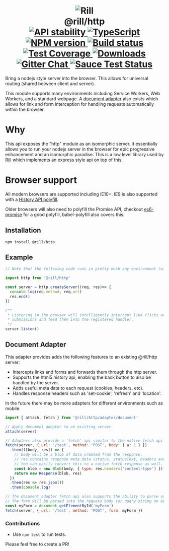 <h1 align="center">
  <!-- Logo -->
  <img src="https://raw.githubusercontent.com/rill-js/rill/master/Rill-Icon.jpg" alt="Rill"/>
  <br/>
  @rill/http
	<br/>

  <!-- Stability -->
  <a href="https://nodejs.org/api/documentation.html#documentation_stability_index">
    <img src="https://img.shields.io/badge/stability-stable-brightgreen.svg?style=flat-square" alt="API stability"/>
  </a>
  <!-- TypeScript -->
  <a href="http://typescriptlang.org">
    <img src="https://img.shields.io/badge/%3C%2F%3E-typescript-blue.svg" alt="TypeScript"/>
  </a>
  <!-- NPM version -->
  <a href="https://npmjs.org/package/@rill/http">
    <img src="https://img.shields.io/npm/v/@rill/http.svg?style=flat-square" alt="NPM version"/>
  </a>
  <!-- Travis build -->
  <a href="https://travis-ci.org/rill-js/http">
  <img src="https://img.shields.io/travis/rill-js/http.svg?style=flat-square" alt="Build status"/>
  </a>
  <!-- Coveralls coverage -->
  <a href="https://coveralls.io/github/rill-js/http">
    <img src="https://img.shields.io/coveralls/rill-js/http.svg?style=flat-square" alt="Test Coverage"/>
  </a>
  <!-- Downloads -->
  <a href="https://npmjs.org/package/@rill/http">
    <img src="https://img.shields.io/npm/dm/@rill/http.svg?style=flat-square" alt="Downloads"/>
  </a>
  <!-- Gitter chat -->
  <a href="https://gitter.im/rill-js/rill">
    <img src="https://img.shields.io/gitter/room/rill-js/rill.svg?style=flat-square" alt="Gitter Chat"/>
  </a>
  <!-- Saucelabs -->
  <a href="https://saucelabs.com/u/rill-js">
    <img src="https://saucelabs.com/browser-matrix/rill-js.svg" alt="Sauce Test Status"/>
  </a>
</h1>

Bring a nodejs style server into the browser. This allows for universal routing (shared between client and server).

This module supports many environments including Service Workers, Web Workers, and a standard webpage. A [document adapter](#document-adapter) also exists which allows for link and form interception for handling requests automatically within the browser.

# Why
This api exposes the "http" module as an isomorphic server. It essentially allows you to run your nodejs server in the browser for epic progressive enhancement and an isomorphic paradise. This is a low level library used by [Rill](https://github.com/rill-js/rill) which implements an express style api on top of this.

# Browser support
All modern browsers are supported including IE10+. IE9 is also supported with a [History API polyfill](https://github.com/devote/HTML5-History-API).

Older browsers will also need to polyfill the Promise API, checkout [es6-promise](https://github.com/stefanpenner/es6-promise) for a good polyfill, babel-polyfill also covers this.

## Installation

```console
npm install @rill/http
```

## Example

```javascript
// Note that the following code runs in pretty much any environment (with optional babel transpilation).

import http from '@rill/http'

const server = http.createServer((req, res)=> {
  console.log(req.method, req.url)
  res.end()
})

/**
 * Listening in the browser will intelligently intercept link clicks and form
 * submissions and feed them into the registered handler.
 */
server.listen()
```

## Document Adapter
This adapter provides adds the following features to an existing @rill/http server:

* Intercepts links and forms and forwards them through the http server.
* Supports the html5 history api, enabling the back button to also be handled by the server.
* Adds useful meta data to each request (cookies, headers, etc).
* Handles response headers such as 'set-cookie', 'refresh' and 'location'.

In the future there may be more adapters for different environments such as mobile.

```javascript
import { attach, fetch } from '@rill/http/adapter/document'

// Apply document adapter to an existing server.
attach(server)

// Adapters also provide a 'fetch' api similar to the native fetch api to request things from a server.
fetch(server, { url: '/test', method: 'POST', body: { a: 1 } })
  .then(([body, res]) => {
    // body will be a blob of data created from the response.
    // res contains response meta data (status, statusText, headers and url).
    // You can easily convert this to a native fetch response as well.
    const blob = new Blob(body, { type: res.headers['content-type'] })
    return new Response(blob, res)
  })
  .then(res => res.json())
  .then(console.log)

// The document adapter fetch api also supports the ability to parse an html form.
// The form will be parsed into the requets body (or query string on GET requests).
const myForm = document.getElementById('myForm')
fetch(server, { url: '/test', method: 'POST', form: myForm })
```

### Contributions

* Use `npm test` to run tests.

Please feel free to create a PR!
